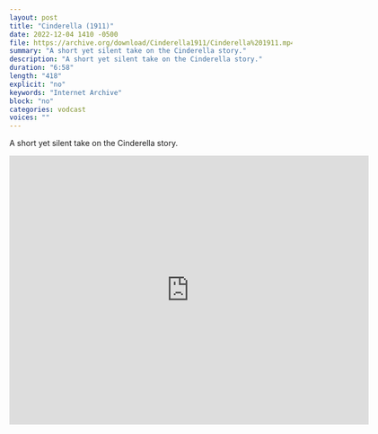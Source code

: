 ```yaml
---
layout: post
title: "Cinderella (1911)"
date: 2022-12-04 1410 -0500
file: https://archive.org/download/Cinderella1911/Cinderella%201911.mp4
summary: "A short yet silent take on the Cinderella story."
description: "A short yet silent take on the Cinderella story."
duration: "6:58"
length: "418"
explicit: "no" 
keywords: "Internet Archive"
block: "no" 
categories: vodcast
voices: ""
---
```


A short yet silent take on the Cinderella story.

<iframe src="https://archive.org/embed/Cinderella1911" width="640" height="480" frameborder="0" webkitallowfullscreen="true" mozallowfullscreen="true" allowfullscreen></iframe>
